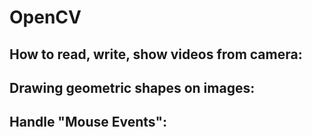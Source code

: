 # OpenCV

## How to read, write, show videos from camera:

## Drawing geometric shapes on images:

## Handle "Mouse Events":
